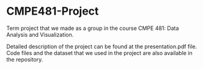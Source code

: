 # CMPE481-Project
Term project that we made as a group in the course CMPE 481: Data Analysis and Visualization.

Detailed description of the project can be found at the presentation.pdf file. Code files and the dataset that we used in the project are also available in the repository.

